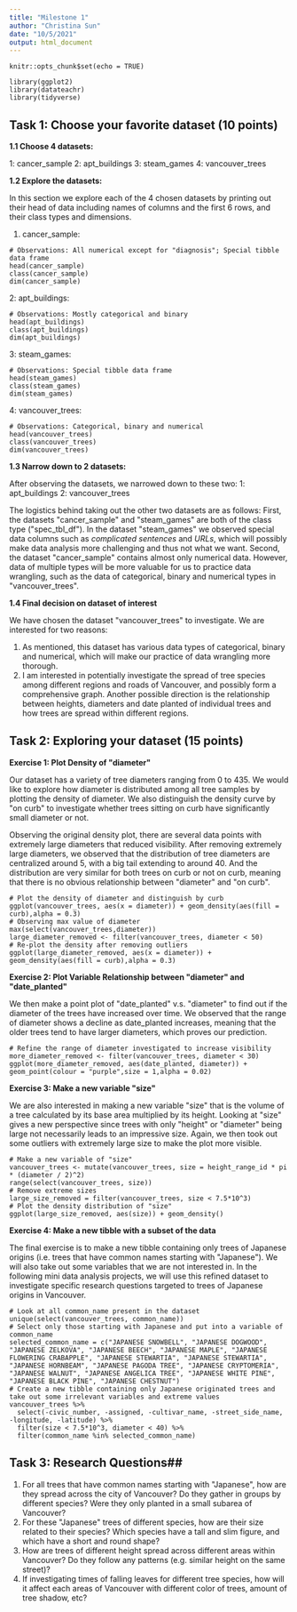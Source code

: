 ```yaml
---
title: "Milestone 1"
author: "Christina Sun"
date: "10/5/2021"
output: html_document
---
```


```{r setup, include=FALSE}
knitr::opts_chunk$set(echo = TRUE)
```
```{r load library}
library(ggplot2)
library(datateachr)
library(tidyverse)
```


## Task 1: Choose your favorite dataset (10 points)

**1.1 Choose 4 datasets:**

1: cancer_sample
2: apt_buildings 
3: steam_games
4: vancouver_trees

**1.2 Explore the datasets:**

In this section we explore each of the 4 chosen datasets by printing out their head of data including names of columns and the first 6 rows, and their class types and dimensions. 

1. cancer_sample:
```{r cancer_sample}
# Observations: All numerical except for "diagnosis"; Special tibble data frame
head(cancer_sample)
class(cancer_sample)
dim(cancer_sample)
```
2: apt_buildings:
```{r apt_buildings}
# Observations: Mostly categorical and binary
head(apt_buildings) 
class(apt_buildings)
dim(apt_buildings)
```
3: steam_games:
```{r steam_games}
# Observations: Special tibble data frame
head(steam_games) 
class(steam_games)
dim(steam_games)
```
4: vancouver_trees:
```{r vancouver_trees}
# Observations: Categorical, binary and numerical
head(vancouver_trees) 
class(vancouver_trees)
dim(vancouver_trees)
```

**1.3 Narrow down to 2 datasets:**

After observing the datasets, we narrowed down to these two:
1: apt_buildings
2: vancouver_trees

The logistics behind taking out the other two datasets are as follows: 
First, the datasets "cancer_sample" and "steam_games" are both of the class type ("spec_tbl_df"). In the dataset "steam_games" we observed special data columns such as *complicated sentences* and *URLs*, which will possibly make data analysis more challenging and thus not what we want.
Second, the dataset "cancer_sample" contains almost only numerical data. However, data of multiple types will be more valuable for us to practice data wrangling, such as the data of categorical, binary and numerical types in "vancouver_trees".

**1.4 Final decision on dataset of interest**

We have chosen the dataset "vancouver_trees" to investigate. We are interested for two reasons: 
1. As mentioned, this dataset has various data types of categorical, binary and numerical, which will make our practice of data wrangling more thorough.
2. I am interested in potentially investigate the spread of tree species among different regions and roads of Vancouver, and possibly form a comprehensive graph. Another possible direction is the relationship between heights, diameters and date planted of individual trees and how trees are spread within different regions.

## Task 2: Exploring your dataset (15 points)

**Exercise 1: Plot Density of "diameter"**

Our dataset has a variety of tree diameters ranging from 0 to 435. We would like to explore how diameter is distributed among all tree samples by plotting the density of diameter. We also distinguish the density curve by "on curb" to investigate whether trees sitting on curb have significantly small diameter or not.

Observing the original density plot, there are several data points with extremely large diameters that reduced visibility. After removing extremely large diameters, we observed that the distribution of tree diameters are centralized around 5, with a big tail extending to around 40. And the distribution are very similar for both trees on curb or not on curb, meaning that there is no obvious relationship between "diameter" and "on curb".
```{r Plot Density}
# Plot the density of diameter and distinguish by curb
ggplot(vancouver_trees, aes(x = diameter)) + geom_density(aes(fill = curb),alpha = 0.3)
# Observing max value of diameter
max(select(vancouver_trees,diameter))
large_diameter_removed <- filter(vancouver_trees, diameter < 50)
# Re-plot the density after removing outliers 
ggplot(large_diameter_removed, aes(x = diameter)) + geom_density(aes(fill = curb),alpha = 0.3)
```


**Exercise 2: Plot Variable Relationship between "diameter" and "date_planted"**

We then make a point plot of "date_planted" v.s. "diameter" to find out if the diameter of the trees have increased over time. 
We observed that the range of diameter shows a decline as date_planted increases, meaning that the older trees tend to have larger diameters, which proves our prediction.
```{r Plot Variable Relationship}
# Refine the range of diameter investigated to increase visibility
more_diameter_removed <- filter(vancouver_trees, diameter < 30)
ggplot(more_diameter_removed, aes(date_planted, diameter)) + geom_point(colour = "purple",size = 1,alpha = 0.02)
```

**Exercise 3: Make a new variable "size"**

We are also interested in making a new variable "size" that is the volume of a tree calculated by its base area multiplied by its height. Looking at "size" gives a new perspective since trees with only "height" or "diameter" being large not necessarily leads to an impressive size. 
Again, we then took out some outliers with extremely large size to make the plot more visible.
```{r New Variable}
# Make a new variable of "size"
vancouver_trees <- mutate(vancouver_trees, size = height_range_id * pi * (diameter / 2)^2)
range(select(vancouver_trees, size))
# Remove extreme sizes
large_size_removed = filter(vancouver_trees, size < 7.5*10^3)
# Plot the density distribution of "size"
ggplot(large_size_removed, aes(size)) + geom_density()
```

**Exercise 4: Make a new tibble with a subset of the data**

The final exercise is to make a new tibble containing only trees of Japanese origins (i.e. trees that have common names starting with "Japanese"). We will also take out some variables that we are not interested in. In the following mini data analysis projects, we will use this refined dataset to investigate specific research questions targeted to trees of Japanese origins in Vancouver.
```{r New Tibble}
# Look at all common_name present in the dataset
unique(select(vancouver_trees, common_name))
# Select only those starting with Japanese and put into a variable of common_name
selected_common_name = c("JAPANESE SNOWBELL", "JAPANESE DOGWOOD", "JAPANESE ZELKOVA", "JAPANESE BEECH", "JAPANESE MAPLE", "JAPANESE FLOWERING CRABAPPLE", "JAPANESE STEWARTIA", "JAPANESE STEWARTIA", "JAPANESE HORNBEAM", "JAPANESE PAGODA TREE", "JAPANESE CRYPTOMERIA", "JAPANESE WALNUT", "JAPANESE ANGELICA TREE", "JAPANESE WHITE PINE", "JAPANESE BLACK PINE", "JAPANESE CHESTNUT")
# Create a new tibble containing only Japanese originated trees and take out some irrelevant variables and extreme values
vancouver_trees %>%
  select(-civic_number, -assigned, -cultivar_name, -street_side_name, -longitude, -latitude) %>%
  filter(size < 7.5*10^3, diameter < 40) %>%
  filter(common_name %in% selected_common_name)
```

## Task 3: Research Questions##

1. For all trees that have common names starting with "Japanese", how are they spread across the city of Vancouver? Do they gather in groups by different species? Were they only planted in a small subarea of Vancouver? 
2. For these "Japanese" trees of different species, how are their size related to their species? Which species have a tall and slim figure, and which have a short and round shape? 
3. How are trees of different height spread across different areas within Vancouver? Do they follow any patterns (e.g. similar height on the same street)? 
4. If investigating times of falling leaves for different tree species, how will it affect each areas of Vancouver with different color of trees, amount of tree shadow, etc? 